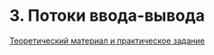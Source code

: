 # 3. Потоки ввода-вывода
[Теоретический материал и практическое задание](https://github.com/IDragonThunderI/OOP2-IO_streams/blob/master/%D0%9B%D0%A03_%D0%9F%D0%BE%D1%82%D0%BE%D0%BA%D0%B8%20%D0%B2%D0%B2%D0%BE%D0%B4%D0%B0-%D0%B2%D1%8B%D0%B2%D0%BE%D0%B4%D0%B0.doc)
